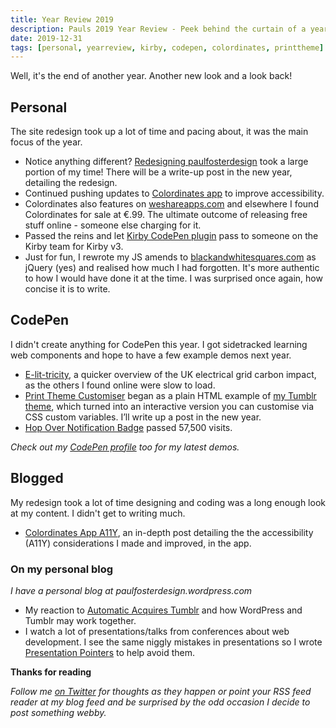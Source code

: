 ```yaml
---
title: Year Review 2019
description: Pauls 2019 Year Review - Peek behind the curtain of a years work, posts and coding.
date: 2019-12-31
tags: [personal, yearreview, kirby, codepen, colordinates, printtheme]
---
```

Well, it's the end of another year. Another new look and a look back!

## Personal

The site redesign took up a lot of time and pacing about, it was the main focus of the year.

* Notice anything different? [Redesigning paulfosterdesign](/) took a large portion of my time! There will be a write-up post in the new year, detailing the redesign. 
* Continued pushing updates to [Colordinates app](/blog/colordinates/) to improve accessibility.
* Colordinates also features on [weshareapps.com](https://weshareapps.com/app/colordinates/) and elsewhere I found Colordinates for sale at €.99. The ultimate outcome of releasing free stuff online - someone else charging for it.
* Passed the reins and let [Kirby CodePen plugin](/blog/kirbytag-codepen/) pass to someone on the Kirby team for Kirby v3.
* Just for fun, I rewrote my JS amends to [blackandwhitesquares.com](/work/blackandwhitesquares/) as jQuery (yes) and realised how much I had forgotten. It's more authentic to how I would have done it at the time. I was surprised once again, how concise it is to write.

## CodePen

I didn't create anything for CodePen this year. I got sidetracked learning web components and hope to have a few example demos next year. 

* [E-lit-tricity](https://codepen.io/plfstr/full/OGXMdQ), a quicker overview of the UK electrical grid carbon impact, as the others I found online were slow to load.
* [Print Theme Customiser](https://codepen.io/plfstr/full/VwZqyjM) began as a plain HTML example of [my Tumblr theme](/work/print-theme/), which turned into an interactive version you can customise via CSS custom variables. I’ll write up a post in the new year.
* [Hop Over Notification Badge](/blog/hop-over-navigation/) passed 57,500 visits. 

_Check out my [CodePen profile](https://codepen.io/plfstr) too for my latest demos._

## Blogged

My redesign took a lot of time designing and coding was a long enough look at my content. I didn't get to writing much. 

* [Colordinates App A11Y](/blog/colordinates-app-a11y/), an in-depth post detailing the the accessibility (A11Y) considerations I made and improved, in the app.

### On my personal blog 

_I have a personal blog at paulfosterdesign.wordpress.com_

* My reaction to [Automatic Acquires Tumblr](https://paulfosterdesign.wordpress.com/2019/08/14/automatic-acquires-tumblr/) and how WordPress and Tumblr may work together.
* I watch a lot of presentations/talks from conferences about web development. I see the same niggly mistakes in presentations so I wrote [Presentation Pointers](https://paulfosterdesign.wordpress.com/2019/10/23/presentation-pointers/) to help avoid them.

**Thanks for reading**

_Follow me [on Twitter](https://twitter.com/plfstr) for thoughts as they happen or point your RSS feed reader at my blog feed and be surprised by the odd occasion I decide to post something webby._